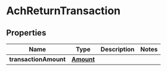 

# AchReturnTransaction

## Properties

Name | Type | Description | Notes
------------ | ------------- | ------------- | -------------
**transactionAmount** | [**Amount**](Amount.md) |  | 



